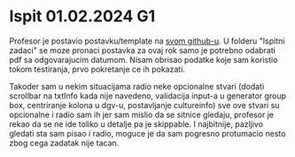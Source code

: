 # Ispit 01.02.2024 G1

Profesor je postavio postavku/template na [svom github-u](https://github.com/denis-music/cs-winforms-exam-template-2023-24).
U folderu "Ispitni zadaci" se moze pronaci postavka za ovaj rok samo je potrebno odabrati pdf sa odgovarajucim datumom. 
Nisam obrisao podatke koje sam koristio tokom testiranja, prvo pokretanje ce ih pokazati.

Takoder sam u nekim situacijama radio neke opcionalne stvari (dodati scrollbar na txtInfo kada nije navedeno, validacija input-a u generator group box, centriranje kolona u dgv-u, postavljanje cultureinfo) sve ove stvari su opcionalne i radio sam ih jer sam mislio da se sitnice gledaju, profesor je rekao da se ne ide toliko u detalje pa je skippable.
I najbitnije, pazljivo gledati sta sam pisao i radio, moguce je da sam pogresno protumacio nesto zbog cega zadatak nije tacan.
